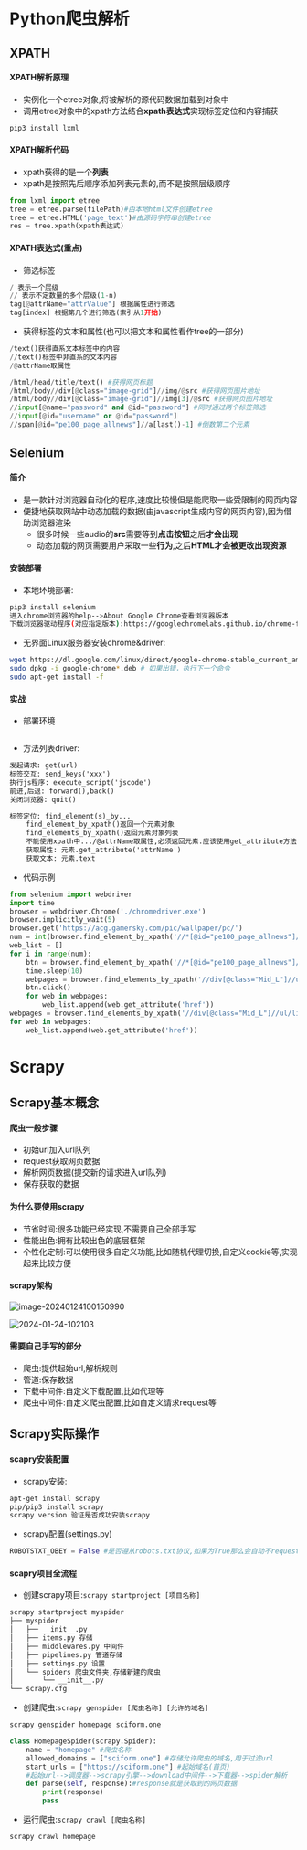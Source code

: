 # Python爬虫解析

## XPATH

#### XPATH解析原理

- 实例化一个etree对象,将被解析的源代码数据加载到对象中
- 调用etree对象中的xpath方法结合**xpath表达式**实现标签定位和内容捕获

```bash
pip3 install lxml
```

#### XPATH解析代码

- xpath获得的是一个**列表**
- xpath是按照先后顺序添加列表元素的,而不是按照层级顺序

```python
from lxml import etree
tree = etree.parse(filePath)#由本地html文件创建etree
tree = etree.HTML('page_text')#由源码字符串创建etree
res = tree.xpath(xpath表达式)
```

#### XPATH表达式(重点)

- 筛选标签

```python
/ 表示一个层级
// 表示不定数量的多个层级(1-n)
tag[@attrName="attrValue"] 根据属性进行筛选
tag[index] 根据第几个进行筛选(索引从1开始)
```

- 获得标签的文本和属性(也可以把文本和属性看作tree的一部分)

```python
/text()获得直系文本标签中的内容
//text()标签中非直系的文本内容
/@attrName取属性
```

```python
/html/head/title/text() #获得网页标题
/html/body//div[@class="image-grid"]//img/@src #获得网页图片地址
/html/body//div[@class="image-grid"]//img[3]/@src #获得网页图片地址
//input[@name="password" and @id="password"] #同时通过两个标签筛选
//input[@id="username" or @id="password"]
//span[@id="pe100_page_allnews"]//a[last()-1] #倒数第二个元素
```

## Selenium

#### 简介

- 是一款针对浏览器自动化的程序,速度比较慢但是能爬取一些受限制的网页内容
- 便捷地获取网站中动态加载的数据(由javascript生成内容的网页内容),因为借助浏览器渲染
  - 很多时候一些audio的**src**需要等到**点击按钮**之后**才会出现**
  - 动态加载的网页需要用户采取一些**行为**,之后**HTML才会被更改出现资源**

#### 安装部署

- 本地环境部署:

```bash
pip3 install selenium
进入chrome浏览器的help-->About Google Chrome查看浏览器版本
下载浏览器驱动程序(对应指定版本):https://googlechromelabs.github.io/chrome-for-testing/
```

- 无界面Linux服务器安装chrome&driver:

```bash
wget https://dl.google.com/linux/direct/google-chrome-stable_current_amd64.deb
sudo dpkg -i google-chrome*.deb # 如果出错，执行下一个命令
sudo apt-get install -f
```



#### 实战

- 部署环境

```bash

```
- 方法列表driver:
```txt
发起请求: get(url)
标签交互: send_keys('xxx')
执行js程序: execute_script('jscode')
前进,后退: forward(),back()
关闭浏览器: quit()
```

```txt
标签定位: find_element(s)_by...
	find_element_by_xpath()返回一个元素对象
	find_elements_by_xpath()返回元素对象列表
	不能使用xpath中.../@attrName取属性,必须返回元素.应该使用get_attribute方法
	获取属性: 元素.get_attribute('attrName')
	获取文本: 元素.text
```



- 代码示例
```python
from selenium import webdriver
import time
browser = webdriver.Chrome('./chromedriver.exe')
browser.implicitly_wait(5)
browser.get('https://acg.gamersky.com/pic/wallpaper/pc/')
num = int(browser.find_element_by_xpath('//*[@id="pe100_page_allnews"]/a[last()-1]').text)-1
web_list = []
for i in range(num):
	btn = browser.find_element_by_xpath('//*[@id="pe100_page_allnews"]/a[last()]')
	time.sleep(10)
	webpages = browser.find_elements_by_xpath('//div[@class="Mid_L"]//ul/li/a')
	btn.click()
	for web in webpages:
		web_list.append(web.get_attribute('href'))
webpages = browser.find_elements_by_xpath('//div[@class="Mid_L"]//ul/li/a')
for web in webpages:
	web_list.append(web.get_attribute('href'))
```



# Scrapy

## Scrapy基本概念

#### 爬虫一般步骤

- 初始url加入url队列
- request获取网页数据
- 解析网页数据(提交新的请求进入url队列)
- 保存获取的数据

#### 为什么要使用scrapy

- 节省时间:很多功能已经实现,不需要自己全部手写
- 性能出色:拥有比较出色的底层框架
- 个性化定制:可以使用很多自定义功能,比如随机代理切换,自定义cookie等,实现起来比较方便

#### scrapy架构

![image-20240124100150990](C:\homecity\Note\others\markdown\2024-01-24-100207.png)

![2024-01-24-102103](C:\homecity\Note\others\markdown\2024-01-24-102103.png)

#### 需要自己手写的部分

- 爬虫:提供起始url,解析规则
- 管道:保存数据
- 下载中间件:自定义下载配置,比如代理等
- 爬虫中间件:自定义爬虫配置,比如自定义请求request等

## Scrapy实际操作

#### scapry安装配置

- scrapy安装:

```bash
apt-get install scrapy
pip/pip3 install scrapy
scrapy version 验证是否成功安装scrapy
```

- scrapy配置(settings.py)

```python
ROBOTSTXT_OBEY = False #是否遵从robots.txt协议,如果为True那么会自动不request一些网页
```

#### scapry项目全流程

- 创建scrapy项目:`scrapy startproject [项目名称]`

```bash
scrapy startproject myspider
├── myspider
│   ├── __init__.py
│   ├── items.py 存储
│   ├── middlewares.py 中间件
│   ├── pipelines.py 管道存储
│   ├── settings.py 设置
│   └── spiders 爬虫文件夹,存储新建的爬虫
│       └── __init__.py
└── scrapy.cfg
```

- 创建爬虫:`scrapy genspider [爬虫名称] [允许的域名]`

```bash
scrapy genspider homepage sciform.one
```

```python
class HomepageSpider(scrapy.Spider):
    name = "homepage" #爬虫名称
    allowed_domains = ["sciform.one"] #存储允许爬虫的域名,用于过滤url
    start_urls = ["https://sciform.one"] #起始域名(首页)
	#起始url-->调度器-->scrapy引擎-->download中间件-->下载器-->spider解析
    def parse(self, response):#response就是获取到的网页数据
        print(response)
        pass
```

- 运行爬虫:`scrapy crawl [爬虫名称] `

```bash
scrapy crawl homepage
```

